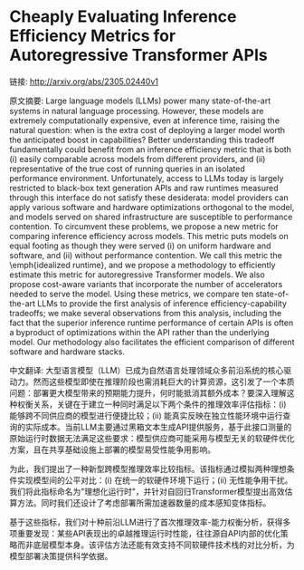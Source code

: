 # Cheaply Evaluating Inference Efficiency Metrics for Autoregressive Transformer APIs

链接: http://arxiv.org/abs/2305.02440v1

原文摘要:
Large language models (LLMs) power many state-of-the-art systems in natural
language processing. However, these models are extremely computationally
expensive, even at inference time, raising the natural question: when is the
extra cost of deploying a larger model worth the anticipated boost in
capabilities? Better understanding this tradeoff fundamentally could benefit
from an inference efficiency metric that is both (i) easily comparable across
models from different providers, and (ii) representative of the true cost of
running queries in an isolated performance environment. Unfortunately, access
to LLMs today is largely restricted to black-box text generation APIs and raw
runtimes measured through this interface do not satisfy these desiderata: model
providers can apply various software and hardware optimizations orthogonal to
the model, and models served on shared infrastructure are susceptible to
performance contention. To circumvent these problems, we propose a new metric
for comparing inference efficiency across models. This metric puts models on
equal footing as though they were served (i) on uniform hardware and software,
and (ii) without performance contention. We call this metric the
\emph{idealized runtime}, and we propose a methodology to efficiently estimate
this metric for autoregressive Transformer models. We also propose cost-aware
variants that incorporate the number of accelerators needed to serve the model.
Using these metrics, we compare ten state-of-the-art LLMs to provide the first
analysis of inference efficiency-capability tradeoffs; we make several
observations from this analysis, including the fact that the superior inference
runtime performance of certain APIs is often a byproduct of optimizations
within the API rather than the underlying model. Our methodology also
facilitates the efficient comparison of different software and hardware stacks.

中文翻译:
大型语言模型（LLM）已成为自然语言处理领域众多前沿系统的核心驱动力。然而这些模型即使在推理阶段也需消耗巨大的计算资源，这引发了一个本质问题：部署更大模型带来的预期能力提升，何时能抵消其额外成本？要深入理解这种权衡关系，关键在于建立一种同时满足以下两个条件的推理效率评估指标：(i) 能够跨不同供应商的模型进行便捷比较；(ii) 能真实反映在独立性能环境中运行查询的实际成本。当前LLM主要通过黑箱文本生成API提供服务，基于此接口测量的原始运行时数据无法满足这些要求：模型供应商可能采用与模型无关的软硬件优化方案，且在共享基础设施上部署的模型易受性能争用影响。

为此，我们提出了一种新型跨模型推理效率比较指标。该指标通过模拟两种理想条件实现模型间的公平对比：(i) 在统一的软硬件环境下运行；(ii) 无性能争用干扰。我们将此指标命名为"理想化运行时"，并针对自回归Transformer模型提出高效估算方法。同时我们还设计了考虑部署所需加速器数量的成本感知变体指标。

基于这些指标，我们对十种前沿LLM进行了首次推理效率-能力权衡分析，获得多项重要发现：某些API表现出的卓越推理运行时性能，往往源自API内部的优化策略而非底层模型本身。该评估方法还能有效支持不同软硬件技术栈的对比分析，为模型部署决策提供科学依据。
